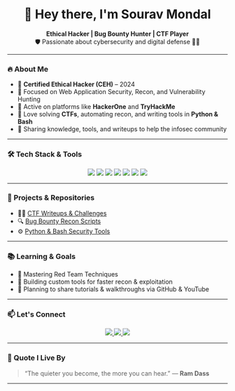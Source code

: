 <h1 align="center">👋 Hey there, I'm Sourav Mondal</h1>
<p align="center">
  <b>Ethical Hacker | Bug Bounty Hunter | CTF Player</b><br>
  🛡️ Passionate about cybersecurity and digital defense 🕵️‍♂️
</p>

---

### 🔥 About Me

- 🧠 **Certified Ethical Hacker (CEH)** – 2024  
- 🎯 Focused on Web Application Security, Recon, and Vulnerability Hunting  
- 🐞 Active on platforms like **HackerOne** and **TryHackMe**  
- 🧪 Love solving **CTFs**, automating recon, and writing tools in **Python & Bash**  
- 💬 Sharing knowledge, tools, and writeups to help the infosec community

---

### 🛠️ Tech Stack & Tools

<p align="center">
  <img src="https://img.shields.io/badge/Linux-0A0A0A?style=for-the-badge&logo=linux&logoColor=white"/>
  <img src="https://img.shields.io/badge/Burp%20Suite-orange?style=for-the-badge&logo=burpsuite&logoColor=white"/>
  <img src="https://img.shields.io/badge/Nmap-0A0A0A?style=for-the-badge&logo=nmap&logoColor=white"/>
  <img src="https://img.shields.io/badge/Wireshark-00437E?style=for-the-badge&logo=wireshark&logoColor=white"/>
  <img src="https://img.shields.io/badge/Python-0A0A0A?style=for-the-badge&logo=python&logoColor=white"/>
  <img src="https://img.shields.io/badge/Bash-121011?style=for-the-badge&logo=gnubash&logoColor=white"/>
  <img src="https://img.shields.io/badge/Metasploit-000000?style=for-the-badge&logo=metasploit&logoColor=white"/>
</p>

---

### 🚀 Projects & Repositories

- 🕵️‍♂️ [CTF Writeups & Challenges](https://github.com/souravmandal/CTF-Writeups)  
- 🔍 [Bug Bounty Recon Scripts](https://github.com/souravmandal/Bug-Bounty-Recon)  
- ⚙️ [Python & Bash Security Tools](https://github.com/souravmandal/Security-Tools)

---

### 📚 Learning & Goals

- 🏹 Mastering Red Team Techniques  
- 🔐 Building custom tools for faster recon & exploitation  
- 📢 Planning to share tutorials & walkthroughs via GitHub & YouTube

---

### 📫 Let's Connect

<p align="center">
  <a href="/https://www.linkedin.com/in/sourav-mondal-bab332275YOUR-LINK-HERE">
    <img src="https://img.shields.io/badge/LinkedIn-0077B5?style=for-the-badge&logo=linkedin&logoColor=white"/>
  </a>
  <a href="https://hackerone.com/-HACKERONE-HANDLE">
    <img src="https://img.shields.io/badge/HackerOne-111?style=for-the-badge&logo=hackerone&logoColor=white"/>
  </a>
  <a href="mailto:souravsm3297@gmail.com">
    <img src="https://img.shields.io/badge/Email-D14836?style=for-the-badge&logo=gmail&logoColor=white"/>
  </a>
</p>

---

### 🧠 Quote I Live By
> “The quieter you become, the more you can hear.” — **Ram Dass**

---

